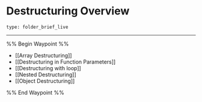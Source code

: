# Destructuring Overview
 
```ccard
type: folder_brief_live
```
 
---

%% Begin Waypoint %%
- [[Array Destructuring]]
- [[Destructuring in Function Parameters]]
- [[Destructuring with loop]]
- [[Nested Destructuring]]
- [[Object Destructuring]]

%% End Waypoint %%